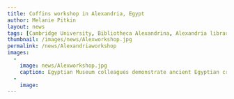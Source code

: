 ```yaml
---
title: Coffins workshop in Alexandria, Egypt
author: Melanie Pitkin
layout: news
tags: [Cambridge University, Bibliotheca Alexandrina, Alexandria library, Egyptian Museum Cairo, coffins workshop, ancient Egypt, understanding ancient Egyptian coffins]
thumbnail: /images/news/Alexworkshop.jpg
permalink: /news/Alexandriaworkshop
images:
  -
    image: news/Alexworkshop.jpg
    caption: Egyptian Museum colleagues demonstrate ancient Egyptian craft replica tools, including the pull saw.
  -
    image: 
---
```



